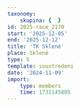 ```yaml
---
taxonomy:
    skupina: {  }
id: 2025-race_2170
start: '2025-12-05'
end: '2025-12-12'
title: 'TK Sklené'
place: Sklené
type: S
template: soustredeni
date: '2024-11-09'
import:
    type: members
    time: 1731145805
---
```


